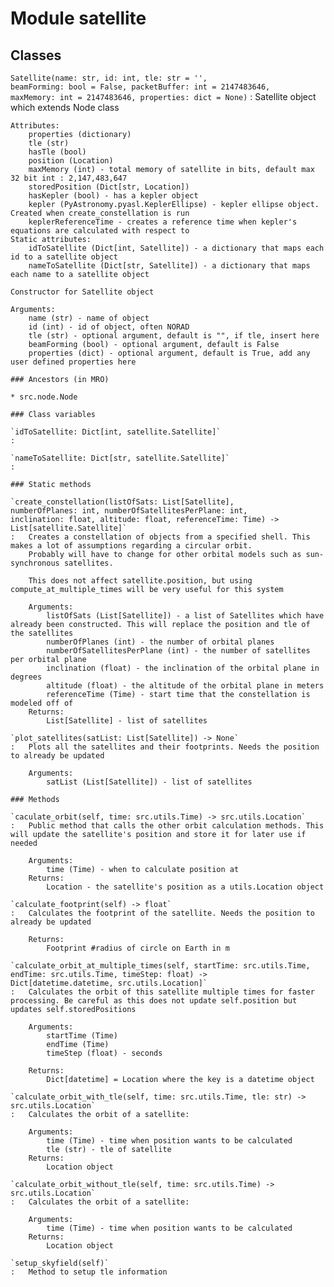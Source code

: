Module satellite
================

Classes
-------

`Satellite(name: str, id: int, tle: str = '', beamForming: bool = False, packetBuffer: int = 2147483646, maxMemory: int = 2147483646, properties: dict = None)`
:   Satellite object which extends Node class
    
    Attributes:
        properties (dictionary)
        tle (str)
        hasTle (bool)
        position (Location)
        maxMemory (int) - total memory of satellite in bits, default max 32 bit int : 2,147,483,647
        storedPosition (Dict[str, Location])
        hasKepler (bool) - has a kepler object
        kepler (PyAstronomy.pyasl.KeplerEllipse) - kepler ellipse object. Created when create_constellation is run
        keplerReferenceTime - creates a reference time when kepler's equations are calculated with respect to
    Static attributes:
        idToSatellite (Dict[int, Satellite]) - a dictionary that maps each id to a satellite object
        nameToSatellite (Dict[str, Satellite]) - a dictionary that maps each name to a satellite object
    
    Constructor for Satellite object
    
    Arguments:
        name (str) - name of object
        id (int) - id of object, often NORAD
        tle (str) - optional argument, default is "", if tle, insert here
        beamForming (bool) - optional argument, default is False
        properties (dict) - optional argument, default is True, add any user defined properties here

    ### Ancestors (in MRO)

    * src.node.Node

    ### Class variables

    `idToSatellite: Dict[int, satellite.Satellite]`
    :

    `nameToSatellite: Dict[str, satellite.Satellite]`
    :

    ### Static methods

    `create_constellation(listOfSats: List[Satellite], numberOfPlanes: int, numberOfSatellitesPerPlane: int, inclination: float, altitude: float, referenceTime: Time) ‑> List[satellite.Satellite]`
    :   Creates a constellation of objects from a specified shell. This makes a lot of assumptions regarding a circular orbit.
        Probably will have to change for other orbital models such as sun-synchronous satellites.
        
        This does not affect satellite.position, but using compute_at_multiple_times will be very useful for this system
        
        Arguments:
            listOfSats (List[Satellite]) - a list of Satellites which have already been constructed. This will replace the position and tle of the satellites
            numberOfPlanes (int) - the number of orbital planes
            numberOfSatellitesPerPlane (int) - the number of satellites per orbital plane
            inclination (float) - the inclination of the orbital plane in degrees
            altitude (float) - the altitude of the orbital plane in meters
            referenceTime (Time) - start time that the constellation is modeled off of
        Returns:
            List[Satellite] - list of satellites

    `plot_satellites(satList: List[Satellite]) ‑> None`
    :   Plots all the satellites and their footprints. Needs the position to already be updated
        
        Arguments:
            satList (List[Satellite]) - list of satellites

    ### Methods

    `caculate_orbit(self, time: src.utils.Time) ‑> src.utils.Location`
    :   Public method that calls the other orbit calculation methods. This will update the satellite's position and store it for later use if needed
        
        Arguments:
            time (Time) - when to calculate position at
        Returns:
            Location - the satellite's position as a utils.Location object

    `calculate_footprint(self) ‑> float`
    :   Calculates the footprint of the satellite. Needs the position to already be updated
        
        Returns:
            Footprint #radius of circle on Earth in m

    `calculate_orbit_at_multiple_times(self, startTime: src.utils.Time, endTime: src.utils.Time, timeStep: float) ‑> Dict[datetime.datetime, src.utils.Location]`
    :   Calculates the orbit of this satellite multiple times for faster processing. Be careful as this does not update self.position but updates self.storedPositions
        
        Arguments:
            startTime (Time)
            endTime (Time)
            timeStep (float) - seconds
        
        Returns:
            Dict[datetime] = Location where the key is a datetime object

    `calculate_orbit_with_tle(self, time: src.utils.Time, tle: str) ‑> src.utils.Location`
    :   Calculates the orbit of a satellite:
        
        Arguments:
            time (Time) - time when position wants to be calculated
            tle (str) - tle of satellite
        Returns:
            Location object

    `calculate_orbit_without_tle(self, time: src.utils.Time) ‑> src.utils.Location`
    :   Calculates the orbit of a satellite:
        
        Arguments:
            time (Time) - time when position wants to be calculated
        Returns:
            Location object

    `setup_skyfield(self)`
    :   Method to setup tle information